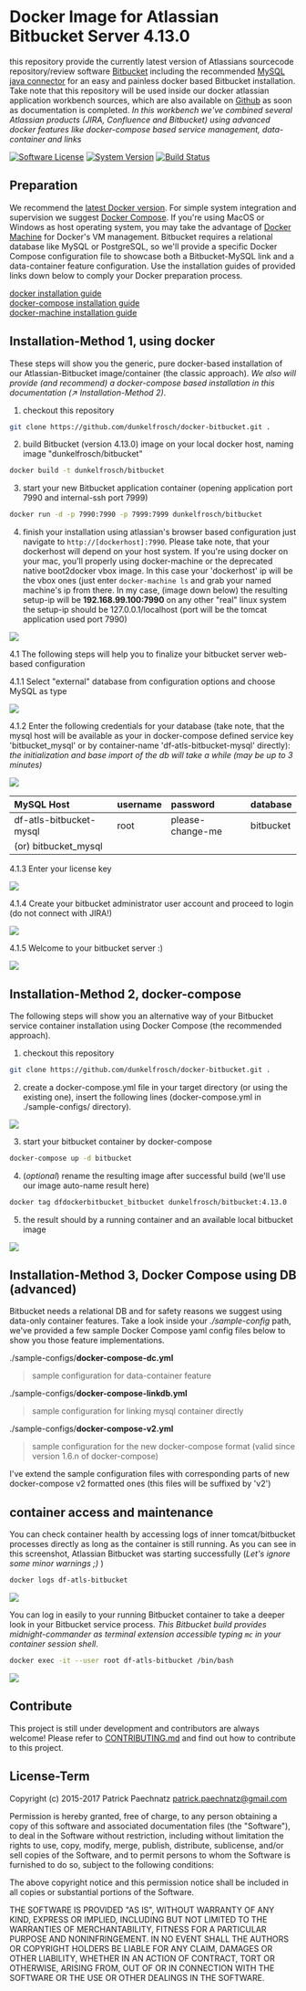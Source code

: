 # Docker Image for Atlassian Bitbucket Server 4.13.0

this repository provide the currently latest version of Atlassians sourcecode repository/review software [Bitbucket](https://de.atlassian.com/software/bitbucket) including the recommended [MySQL java connector](http://dev.mysql.com/get/Downloads/Connector-J/mysql-connector-java-5.1.36.tar.gz) for an easy and painless docker based Bitbucket installation. Take note that this repository will be used inside our docker atlassian application workbench sources, which are also available on [Github](https://github.com/dunkelfrosch/docker-atlassian-wb) as soon as documentation is completed. *In this workbench we've combined several Atlassian products (JIRA, Confluence and Bitbucket) using advanced docker features like docker-compose based service management, data-container and links*

[![Software License](https://img.shields.io/badge/license-MIT-brightgreen.svg)](LICENSE)
[![System Version](https://img.shields.io/badge/version-1.0.0-blue.svg)](VERSION)
[![Build Status](https://travis-ci.org/dunkelfrosch/docker-bitbucket.svg?branch=master)](https://travis-ci.org/dunkelfrosch/docker-bitbucket)


## Preparation
We recommend the [latest Docker version](https://github.com/docker/docker/blob/master/CHANGELOG.md). For simple system integration and supervision we suggest [Docker Compose](https://docs.docker.com/compose/install/). If you're using MacOS or Windows as host operating system, you may take the advantage of [Docker Machine](https://www.docker.com/docker-machine) for Docker's VM management. Bitbucket requires a relational database like MySQL or PostgreSQL, so we'll provide a specific Docker Compose configuration file to showcase both a Bitbucket-MySQL link and a data-container feature configuration. Use the installation guides of provided links down below to comply your Docker preparation process.

[docker installation guide](https://docs.docker.com/engine/installation/)</br>
[docker-compose installation guide](https://docs.docker.com/compose/install/)</br>
[docker-machine installation guide](https://docs.docker.com/machine/install-machine/)</br>


## Installation-Method 1, using docker
These steps will show you the generic, pure docker-based installation of our Atlassian-Bitbucket image/container (the classic approach).  *We also will provide (and recommend) a docker-compose based installation in this documentation (↗ Installation-Method 2)*.

1. checkout this repository

```bash
git clone https://github.com/dunkelfrosch/docker-bitbucket.git .
```

2. build Bitbucket (version 4.13.0) image on your local docker host, naming image "dunkelfrosch/bitbucket"

```bash
docker build -t dunkelfrosch/bitbucket
```

3. start your new Bitbucket application container (opening application port 7990 and internal-ssh port 7999)

```bash
docker run -d -p 7990:7990 -p 7999:7999 dunkelfrosch/bitbucket 
```
	
4. finish your installation using atlassian's browser based configuration
just navigate to `http://[dockerhost]:7990`. Please take note, that your dockerhost will depend on your host system. If you're using docker on your mac, you'll properly using docker-machine or the deprecated native boot2docker vbox image. In this case your 'dockerhost' ip will be the vbox ones (just enter `docker-machine ls` and grab your named machine's ip from there. In my case, (image down below) the resulting setup-ip will be <strong>192.168.99.100:7990</strong> on any other "real" linux system the setup-ip should be 127.0.0.1/localhost (port will be the tomcat application used port 7990)

![](https://dl.dropbox.com/s/jnmr3ejkzm12hdc/dm_start_003.png)

4.1 The following steps will help you to finalize your bitbucket server web-based configuration

4.1.1 Select "external" database from configuration options and choose MySQL as type

![](https://dl.dropbox.com/s/qrp94qfwtsqh4if/bitbucket_setup_001.png)

4.1.2 Enter the following credentials for your database (take note, that the mysql host will be available as your in docker-compose defined service key 'bitbucket_mysql' or by container-name 'df-atls-bitbucket-mysql' directly):
_the initialization and base import of the db will take a while (may be up to 3 minutes)_

![](https://dl.dropbox.com/s/wxc3sc6pnvlg2pd/bitbucket_setup_003.png)

| MySQL Host               | username                   | password            | database            |
|:------------------------ |:-------------------------- |:------------------- |:------------------- |
| df-atls-bitbucket-mysql  | root                       | please-change-me    | bitbucket           |
| (or) bitbucket_mysql     |                            |                     |                     |

4.1.3 Enter your license key

![](https://dl.dropbox.com/s/fe5sqpnshha81ck/bitbucket_setup_004.png)

4.1.4 Create your bitbucket administrator user account and proceed to login (do not connect with JIRA!)

![](https://dl.dropbox.com/s/ta1eyhqyj9ic6nn/bitbucket_setup_005.png)

4.1.5 Welcome to your bitbucket server :)

![](https://dl.dropbox.com/s/fphuadsmh2y2s5n/bitbucket_setup_007.png)


## Installation-Method 2, docker-compose
The following steps will show you an alternative way of your Bitbucket service container installation using Docker Compose (the recommended approach).

1. checkout this repository

```bash
git clone https://github.com/dunkelfrosch/docker-bitbucket.git .
```

2. create a docker-compose.yml file in your target directory (or using the existing one), insert the following lines (docker-compose.yml in ./sample-configs/ directory). 

![](https://dl.dropbox.com/s/rj8zsfmkor4ynj5/dc_setup_001.png)

3. start your bitbucket container by docker-compose

```bash
docker-compose up -d bitbucket
```

4. (*optional*) rename the resulting image after successful build (we'll use our image auto-name result here)

```bash
docker tag dfdockerbitbucket_bitbucket dunkelfrosch/bitbucket:4.13.0
```

5. the result should by a running container and an available local bitbucket image

![](https://dl.dropbox.com/s/iwbxdix94tw1wmj/dc_result_001.png)


## Installation-Method 3, Docker Compose using DB (advanced)
Bitbucket needs a relational DB and for safety reasons we suggest using data-only container features. Take a look inside your *./sample-config* path, we've provided a few sample Docker Compose yaml config files below to show you those feature implementations.

./sample-configs/**docker-compose-dc.yml**
> sample configuration for data-container feature

./sample-configs/**docker-compose-linkdb.yml**
> sample configuration for linking mysql container directly

./sample-configs/**docker-compose-v2.yml**
> sample configuration for the new docker-compose format (valid since version 1.6.n of docker-compose)

I've extend the sample configuration files with corresponding parts of new docker-compose v2 formatted ones (this files will be suffixed by 'v2')


## container access and maintenance
You can check container health by accessing logs of inner tomcat/bitbucket processes directly as long as the container is still running. As you can see in this screenshot, Atlassian Bitbucket was starting successfully (*Let's ignore some minor warnings ;)* )

```bash
docker logs df-atls-bitbucket
```

![](https://dl.dropbox.com/s/betzx0n620v94ae/dc_logs_001.png)

You can log in easily to your running Bitbucket container to take a deeper look in your Bitbucket service process. *This Bitbucket build provides midnight-commander as terminal extension accessible typing `mc` in your container session shell*.

```bash
docker exec -it --user root df-atls-bitbucket /bin/bash
```

![](https://dl.dropbox.com/s/hznyhy877366p14/dc_term_001.png)


## Contribute

This project is still under development and contributors are always welcome! Please refer to [CONTRIBUTING.md](https://github.com/dunkelfrosch/docker-bitbucket/blob/master/CONTRIBUTING.md) and find out how to contribute to this project.


## License-Term

Copyright (c) 2015-2017 Patrick Paechnatz <patrick.paechnatz@gmail.com>
                                                                           
Permission is hereby granted,  free of charge,  to any  person obtaining a 
copy of this software and associated documentation files (the "Software"),
to deal in the Software without restriction,  including without limitation
the rights to use,  copy, modify, merge, publish,  distribute, sublicense,
and/or sell copies  of the  Software,  and to permit  persons to whom  the
Software is furnished to do so, subject to the following conditions:       
                                                                           
The above copyright notice and this permission notice shall be included in 
all copies or substantial portions of the Software.
                                                                           
THE SOFTWARE IS PROVIDED "AS IS", WITHOUT WARRANTY OF ANY KIND, EXPRESS OR IMPLIED, INCLUDING  BUT NOT  LIMITED TO THE WARRANTIES OF MERCHANTABILITY, FITNESS FOR A PARTICULAR  PURPOSE AND  NONINFRINGEMENT.  IN NO EVENT SHALL THE AUTHORS OR COPYRIGHT HOLDERS BE LIABLE FOR ANY CLAIM, DAMAGES OR OTHER LIABILITY,  WHETHER IN AN ACTION OF CONTRACT,  TORT OR OTHERWISE,  ARISING
FROM,  OUT OF  OR IN CONNECTION  WITH THE  SOFTWARE  OR THE  USE OR  OTHER DEALINGS IN THE SOFTWARE.